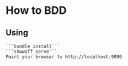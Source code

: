 # How to BDD # 

## Using ##

    ```bundle install```
    ```showoff serve```
    Point your browser to http://localhost:9090
